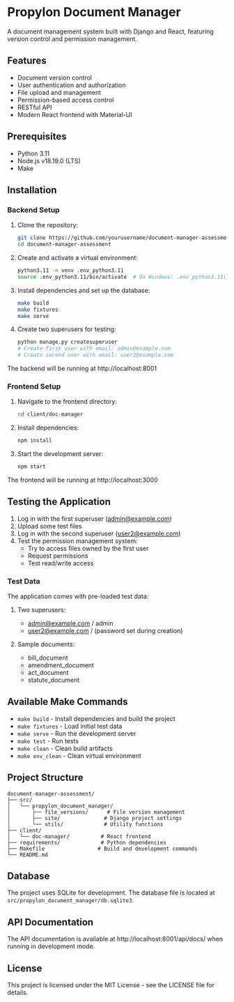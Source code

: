 # Propylon Document Manager

A document management system built with Django and React, featuring version control and permission management.

## Features

- Document version control
- User authentication and authorization
- File upload and management
- Permission-based access control
- RESTful API
- Modern React frontend with Material-UI

## Prerequisites

- Python 3.11
- Node.js v18.19.0 (LTS)
- Make

## Installation

### Backend Setup

1. Clone the repository:
   ```bash
   git clone https://github.com/yourusername/document-manager-assessment.git
   cd document-manager-assessment
   ```

2. Create and activate a virtual environment:
   ```bash
   python3.11 -m venv .env_python3.11
   source .env_python3.11/bin/activate  # On Windows: .env_python3.11\Scripts\activate
   ```

3. Install dependencies and set up the database:
   ```bash
   make build
   make fixtures
   make serve
   ```

4. Create two superusers for testing:
   ```bash
   python manage.py createsuperuser
   # Create first user with email: admin@example.com
   # Create second user with email: user2@example.com
   ```

The backend will be running at http://localhost:8001

### Frontend Setup

1. Navigate to the frontend directory:
   ```bash
   cd client/doc-manager
   ```

2. Install dependencies:
   ```bash
   npm install
   ```

3. Start the development server:
   ```bash
   npm start
   ```

The frontend will be running at http://localhost:3000

## Testing the Application

1. Log in with the first superuser (admin@example.com)
2. Upload some test files
3. Log in with the second superuser (user2@example.com)
4. Test the permission management system:
   - Try to access files owned by the first user
   - Request permissions
   - Test read/write access

### Test Data

The application comes with pre-loaded test data:

1. Two superusers:
   - admin@example.com / admin
   - user2@example.com / (password set during creation)

2. Sample documents:
   - bill_document
   - amendment_document
   - act_document
   - statute_document

## Available Make Commands

- `make build` - Install dependencies and build the project
- `make fixtures` - Load initial test data
- `make serve` - Run the development server
- `make test` - Run tests
- `make clean` - Clean build artifacts
- `make env_clean` - Clean virtual environment

## Project Structure

```
document-manager-assessment/
├── src/
│   └── propylon_document_manager/
│       ├── file_versions/      # File version management
│       ├── site/              # Django project settings
│       └── utils/             # Utility functions
├── client/
│   └── doc-manager/          # React frontend
├── requirements/             # Python dependencies
├── Makefile                 # Build and development commands
└── README.md
```

## Database

The project uses SQLite for development. The database file is located at `src/propylon_document_manager/db.sqlite3`.

## API Documentation

The API documentation is available at http://localhost:8001/api/docs/ when running in development mode.

## License

This project is licensed under the MIT License - see the LICENSE file for details.
